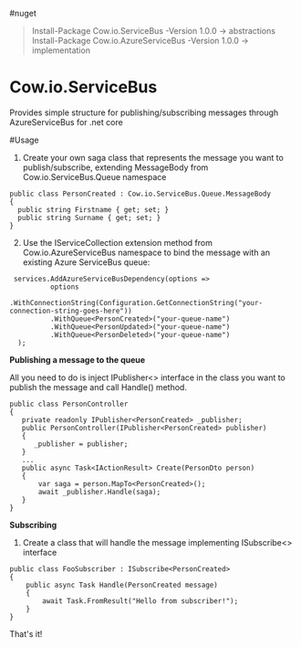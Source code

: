 #nuget
> Install-Package Cow.io.ServiceBus -Version 1.0.0 -> abstractions <br />
> Install-Package Cow.io.AzureServiceBus -Version 1.0.0 -> implementation

# Cow.io.ServiceBus
Provides simple structure for publishing/subscribing messages through AzureServiceBus for .net core

#Usage 

1. Create your own saga class that represents the message you want to publish/subscribe, extending MessageBody from Cow.io.ServiceBus.Queue namespace

```
public class PersonCreated : Cow.io.ServiceBus.Queue.MessageBody
{
  public string Firstname { get; set; }
  public string Surname { get; set; }
}
```

2. Use the IServiceCollection extension method from Cow.io.AzureServiceBus namespace to bind the message with an existing Azure ServiceBus queue:

```
 services.AddAzureServiceBusDependency(options =>
          options
          .WithConnectionString(Configuration.GetConnectionString("your-connection-string-goes-here"))
          .WithQueue<PersonCreated>("your-queue-name")
          .WithQueue<PersonUpdated>("your-queue-name")
          .WithQueue<PersonDeleted>("your-queue-name")
  );
```

<b>Publishing a message to the queue</b>

All you need to do is inject IPublisher<> interface in the class you want to publish the message and call Handle() method.

```
public class PersonController
{
   private readonly IPublisher<PersonCreated> _publisher;
   public PersonController(IPublisher<PersonCreated> publisher)
   {
      _publisher = publisher;
   }
   ...
   public async Task<IActionResult> Create(PersonDto person)
   {
       var saga = person.MapTo<PersonCreated>();
       await _publisher.Handle(saga);
   }
}

```

<b>Subscribing</b>

1. Create a class that will handle the message implementing ISubscribe<> interface

```
public class FooSubscriber : ISubscribe<PersonCreated>
{
    public async Task Handle(PersonCreated message)
    {
        await Task.FromResult("Hello from subscriber!");
    }
}
```

That's it!
